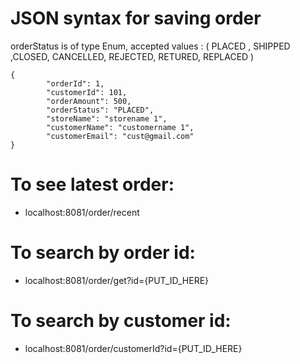 # JSON syntax for saving order

orderStatus is of type Enum, accepted values : ( PLACED , SHIPPED ,CLOSED, CANCELLED, REJECTED, RETURED, REPLACED )
```
{
        "orderId": 1,
        "customerId": 101,
        "orderAmount": 500,
        "orderStatus": "PLACED",
        "storeName": "storename 1",
        "customerName": "customername 1",
        "customerEmail": "cust@gmail.com"
}
```

# To see latest order:
- localhost:8081/order/recent

# To search by order id:
- localhost:8081/order/get?id={PUT_ID_HERE}

# To search by customer id:
- localhost:8081/order/customerId?id={PUT_ID_HERE}

